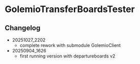 # GolemioTransferBoardsTester

## Changelog 
- 20251027_2202
  - complete rework with submodule GolemioClient
- 20250904_1626
  - first running version with departureboards v2